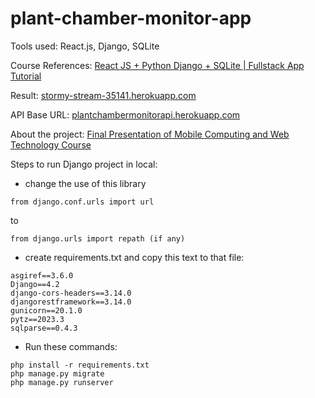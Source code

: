 # plant-chamber-monitor-app

Tools used: React.js, Django, SQLite

Course References: [React JS + Python Django + SQLite | Fullstack App Tutorial](https://www.youtube.com/watch?v=WsBYK5Nv2V8&t=2620s)

Result: [stormy-stream-35141.herokuapp.com](https://stormy-stream-35141.herokuapp.com/)

API Base URL: [plantchambermonitorapi.herokuapp.com](https://plantchambermonitorapi.herokuapp.com/)

About the project: [Final Presentation of Mobile Computing and Web Technology Course](https://docs.google.com/presentation/d/1AwnkB7VFRMF_U3N514gIqtQ_gwpDk5Z1/edit?usp=sharing&ouid=108280050431583243416&rtpof=true&sd=true)

Steps to run Django project in local:

- change the use of this library 
```
from django.conf.urls import url 
```
to 
```
from django.urls import repath (if any)
```
- create requirements.txt and copy this text to that file:
```
asgiref==3.6.0
Django==4.2
django-cors-headers==3.14.0
djangorestframework==3.14.0
gunicorn==20.1.0
pytz==2023.3
sqlparse==0.4.3
```
- Run these commands:
```
php install -r requirements.txt
php manage.py migrate
php manage.py runserver
```
